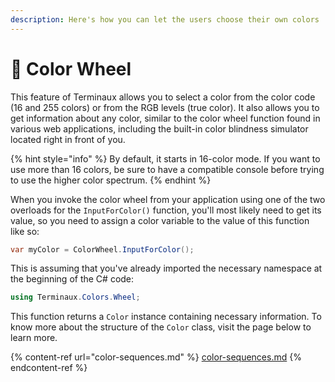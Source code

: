```yaml
---
description: Here's how you can let the users choose their own colors
---
```


# 🎨 Color Wheel

This feature of Terminaux allows you to select a color from the color code (16 and 255 colors) or from the RGB levels (true color). It also allows you to get information about any color, similar to the color wheel function found in various web applications, including the built-in color blindness simulator located right in front of you.

{% hint style="info" %}
By default, it starts in 16-color mode. If you want to use more than 16 colors, be sure to have a compatible console before trying to use the higher color spectrum.
{% endhint %}

When you invoke the color wheel from your application using one of the two overloads for the `InputForColor()` function, you'll most likely need to get its value, so you need to assign a color variable to the value of this function like so:

```csharp
var myColor = ColorWheel.InputForColor();
```

This is assuming that you've already imported the necessary namespace at the beginning of the C# code:

```csharp
using Terminaux.Colors.Wheel;
```

This function returns a `Color` instance containing necessary information. To know more about the structure of the `Color` class, visit the page below to learn more.

{% content-ref url="color-sequences.md" %}
[color-sequences.md](color-sequences.md)
{% endcontent-ref %}
